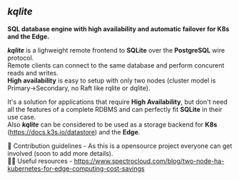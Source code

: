 ## *kqlite*

**SQL database engine with high availability and automatic failover for K8s and the Edge.**

***kqlite*** is a lighweight remote frontend to **SQLite** over the **PostgreSQL** wire protocol.<br>
Remote clients can connect to the same database and perform concurent reads and writes.<br>
**High availability** is easy to setup with only two nodes (cluster model is Primary->Secondary, no Raft like rqlite or dqlite).<br>

It's a solution for applications that require **High Availability**, but don't need all the features of a complete RDBMS and can perfectly fit **SQLite** in their use case.<br>
Also ***kqlite*** can be considered to be used as a storage backend for **K8s** (https://docs.k3s.io/datastore) and the **Edge**.<br>


🌈 Contribution guidelines - As this is a opensource project everyone can get involved (soon to add more details).<br>
👩‍💻 Useful resources - https://www.spectrocloud.com/blog/two-node-ha-kubernetes-for-edge-computing-cost-savings <br>


